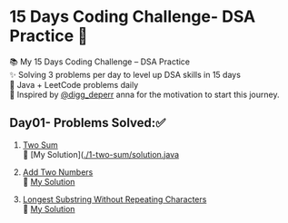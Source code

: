 # 15 Days Coding Challenge- DSA Practice 🚀

📚 My 15 Days Coding Challenge – DSA Practice  
✨ Solving 3 problems per day to level up DSA skills in 15 days  
📌 Java + LeetCode problems daily  
🙏 Inspired by [@digg_deperr](https://github.com/diggdeeper) anna for the motivation to start this journey.


## Day01- Problems Solved:✅

1. [Two Sum](https://leetcode.com/problems/two-sum/)  
   🔗 [My Solution]([./1-two-sum/solution.java](https://github.com/GayathriPrasanna/15-Days-DSA-Challenge/blob/2b5b89f0328f888634ffaa4b8b9d59da01676216/1-two-sum/two-sum.java)

2. [Add Two Numbers](https://leetcode.com/problems/add-two-numbers/)  
   🔗 [My Solution](./2-add-two-numbers/solution.java)

3. [Longest Substring Without Repeating Characters](https://leetcode.com/problems/longest-substring-without-repeating-characters/)  
   🔗 [My Solution](./3-longest-substring-without-repeating-characters/solution.java)



